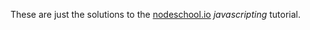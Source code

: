 These are just the solutions to the [nodeschool.io](http://nodeschool.io/) *javascripting* tutorial.